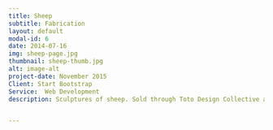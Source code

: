 ```yaml
---
title: Sheep
subtitle: Fabrication
layout: default
modal-id: 6
date: 2014-07-16
img: sheep-page.jpg
thumbnail: sheep-thumb.jpg
alt: image-alt
project-date: November 2015
Client: Start Bootstrap
Service:  Web Development
description: Sculptures of sheep. Sold through Toto Design Collective and Nothing but Navy


---
```

